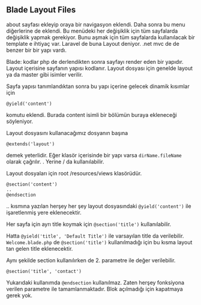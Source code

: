 ## Blade Layout Files

about sayfası ekleyip oraya bir navigasyon eklendi. Daha sonra bu menu diğerlerine de eklendi.
Bu menüdeki her değişiklik için tüm sayfalarda değişiklik yapmak gerekiyor.
Bunu aşmak için tüm sayfalarda kullanılacak bir template e ihtiyaç var.
Laravel de buna Layout deniyor. .net mvc de de benzer bir bir yapı vardı.

Blade: kodlar php de derlendikten sonra sayfayı render eden bir yapıdır.
Layout içerisine sayfanın yapısı kodlanır. Layout dosyası için genelde layout ya da master gibi isimler verilir.

Sayfa yapısı tanımlandıktan sonra bu yapı içerine gelecek dinamik kısımlar için

`@yield('content')`

komutu eklendi. Burada content isimli bir bölümün buraya ekleneceği söyleniyor.

Layout dosyasını kullanacağımız dosyanın başına

`@extends('layout')`

demek yeterlidir. Eğer klasör içerisinde bir yapı varsa `dirName.fileName` olarak çağrılır. . Yerine / da kullanılabilir.

Layout dosyaları için root /resources/views klasörüdür.

```
@section('content')
..
@endsection
```

.. kısmına yazılan herşey her şey layout dosyasındaki `@yield('content')` ile işaretlenmiş yere eklenecektir.

Her sayfa için ayrı title koymak için `@section('title')` kullanılabilir.

Hatta `@yield('title', 'Default Title')` ile varsayılan title da verilebilir.
`Welcome.blade.php` de `@section('title')` kullanılmadığı için bu kısma layout tan gelen title eklenecektir.

Aynı şekilde section kullanılırken de 2. parametre ile değer verilebilir.

`@section('title', 'contact')`

Yukarıdaki kullanımda `@endsection` kullanılmaz.
Zaten herşey fonksiyona verilen parametre ile tamamlanmaktadır. Blok açılmadığı için kapatmaya gerek yok.
